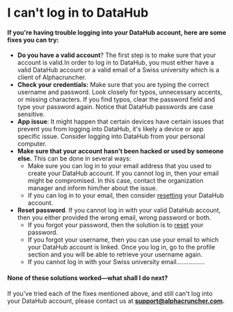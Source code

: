 # I can't log in to DataHub

#### If you're having trouble logging into your DataHub account, here are some fixes you can try:

* **Do you have a valid account**? The first step is to make sure that your account is valid.In order to log in to DataHub, you must either have a valid DataHub account or a valid email of a Swiss university which is a client of Alphacruncher. 
* **Check your credentials:**  Make sure that you are typing the correct username and password. Look closely for typos, unnecessary accents, or missing characters. If you find typos, clear the password field and type your password again. Notice that DataHub passwords are case sensitive.  
* **App issue**: It might happen that certain devices have certain issues that prevent you from logging into  DataHub, it's likely a device or app specific issue. Consider logging into DataHub from your personal computer. 
* **Make sure that your account hasn't been hacked or used by someone else.** This can be done in several ways:
  * Make sure you can log in to your email address that you used to create your DataHub account. If you cannot log in, then your email might be compromised. In this case, contact the organization manager and inform him/her about the issue.
  * If you can log in to your email, then consider [resetting](forgot-my-password.md) your DataHub account. 
* **Reset password**. If you cannot log in with your valid DataHub account, then you either provided the wrong email, wrong password or both.
  * If you forgot your password, then the solution is to [reset](forgot-my-password.md) your password.
  * If you forgot your username, then you can use your email to which your DataHub account is linked. Once you log in, go to the profile section and you will be able to retrieve your username again.
  * If you cannot log in with your Swiss university email................ 

#### None of these solutions worked—what shall I do next?

If you've tried each of the fixes mentioned above, and still can't log into your DataHub account, please contact us at **support@alphacruncher.com.**

